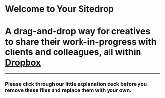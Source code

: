 # Welcome to Your Sitedrop

# A drag-and-drop way for creatives to share their work-in-progress with clients and colleagues, all within [Dropbox](http://dropbox.com) 
***
### Please click through our little explanation deck before you remove these files and replace them with your own. 